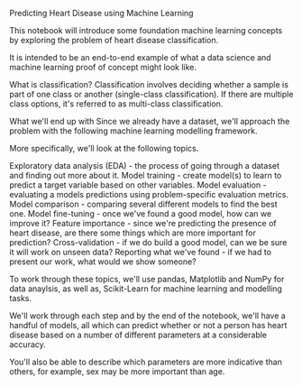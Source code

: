 Predicting Heart Disease using Machine Learning

This notebook will introduce some foundation machine learning concepts by exploring the problem of heart disease classification.

It is intended to be an end-to-end example of what a data science and machine learning proof of concept might look like.

What is classification?
Classification involves deciding whether a sample is part of one class or another (single-class classification). If there are multiple class options, it's referred to as multi-class classification.



What we'll end up with
Since we already have a dataset, we'll approach the problem with the following machine learning modelling framework.



More specifically, we'll look at the following topics.

Exploratory data analysis (EDA) - the process of going through a dataset and finding out more about it.
Model training - create model(s) to learn to predict a target variable based on other variables.
Model evaluation - evaluating a models predictions using problem-specific evaluation metrics.
Model comparison - comparing several different models to find the best one.
Model fine-tuning - once we've found a good model, how can we improve it?
Feature importance - since we're predicting the presence of heart disease, are there some things which are more important for prediction?
Cross-validation - if we do build a good model, can we be sure it will work on unseen data?
Reporting what we've found - if we had to present our work, what would we show someone?


To work through these topics, we'll use pandas, Matplotlib and NumPy for data anaylsis, as well as, Scikit-Learn for machine learning and modelling tasks.

We'll work through each step and by the end of the notebook, we'll have a handful of models, all which can predict whether or not a person has heart disease based on a number of different parameters at a considerable accuracy.

You'll also be able to describe which parameters are more indicative than others, for example, sex may be more important than age.
